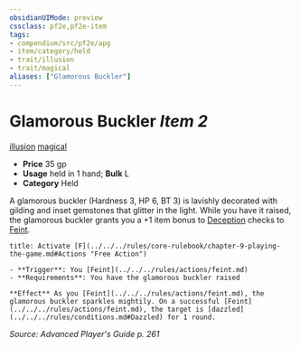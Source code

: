 ```yaml
---
obsidianUIMode: preview
cssclass: pf2e,pf2e-item
tags:
- compendium/src/pf2e/apg
- item/category/held
- trait/illusion
- trait/magical
aliases: ["Glamorous Buckler"]
---
```

# Glamorous Buckler *Item 2*  
[illusion](../../../Rules/traits/illusion.md)  [magical](../../../Rules/traits/magical.md)  

- **Price** 35 gp
- **Usage** held in 1 hand; **Bulk** L
- **Category** Held

A glamorous buckler (Hardness 3, HP 6, BT 3) is lavishly decorated with gilding and inset gemstones that glitter in the light. While you have it raised, the glamorous buckler grants you a +1 item bonus to [Deception](../../skills.md#Deception) checks to [Feint](../../../Rules/actions/feint.md).

```ad-embed-ability
title: Activate [F](../../../rules/core-rulebook/chapter-9-playing-the-game.md#Actions "Free Action")

- **Trigger**: You [Feint](../../../rules/actions/feint.md)
- **Requirements**: You have the glamorous buckler raised

**Effect** As you [Feint](../../../rules/actions/feint.md), the glamorous buckler sparkles mightily. On a successful [Feint](../../../rules/actions/feint.md), the target is [dazzled](../../../rules/conditions.md#Dazzled) for 1 round.
```

*Source: Advanced Player's Guide p. 261*
